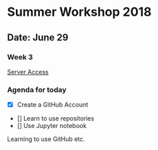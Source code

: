 # Summer Workshop 2018
## Date: June 29
### Week 3

[Server Access](https://204.48.29.128)

### Agenda for today
- [x] Create a GitHub Account
- [] Learn to use repositories
- [] Use Jupyter notebook

Learning to use GitHub etc.
